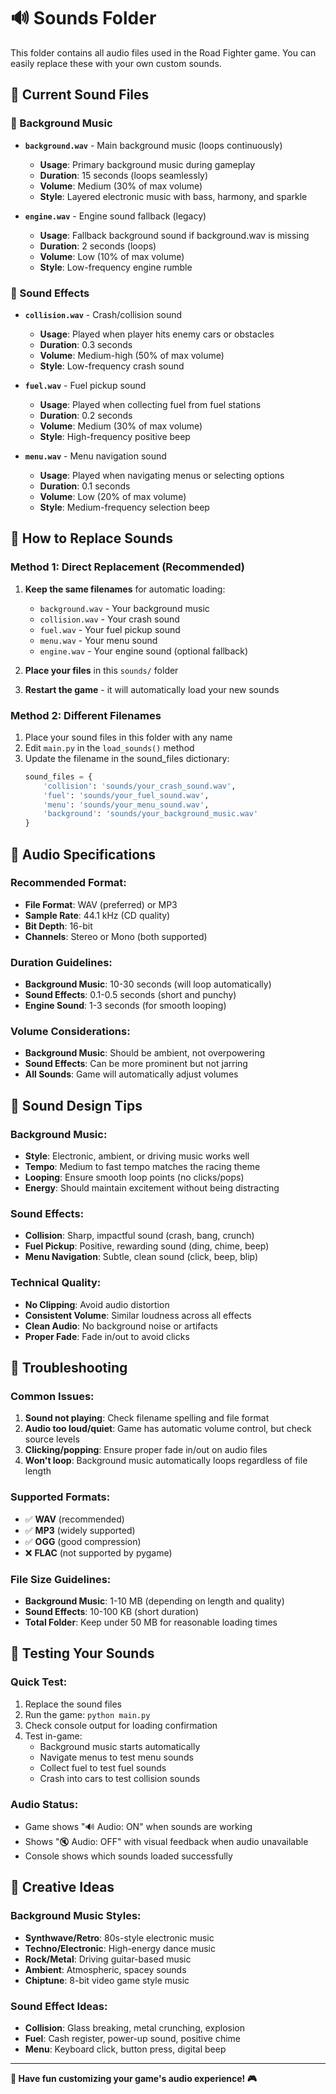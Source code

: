 # 🔊 Sounds Folder

This folder contains all audio files used in the Road Fighter game. You can easily replace these with your own custom sounds.

## 🎵 Current Sound Files

### 🎼 Background Music
- **`background.wav`** - Main background music (loops continuously)
  - **Usage**: Primary background music during gameplay
  - **Duration**: 15 seconds (loops seamlessly)
  - **Volume**: Medium (30% of max volume)
  - **Style**: Layered electronic music with bass, harmony, and sparkle

- **`engine.wav`** - Engine sound fallback (legacy)
  - **Usage**: Fallback background sound if background.wav is missing
  - **Duration**: 2 seconds (loops)
  - **Volume**: Low (10% of max volume)
  - **Style**: Low-frequency engine rumble

### 🎯 Sound Effects
- **`collision.wav`** - Crash/collision sound
  - **Usage**: Played when player hits enemy cars or obstacles
  - **Duration**: 0.3 seconds
  - **Volume**: Medium-high (50% of max volume)
  - **Style**: Low-frequency crash sound

- **`fuel.wav`** - Fuel pickup sound
  - **Usage**: Played when collecting fuel from fuel stations
  - **Duration**: 0.2 seconds
  - **Volume**: Medium (30% of max volume)
  - **Style**: High-frequency positive beep

- **`menu.wav`** - Menu navigation sound
  - **Usage**: Played when navigating menus or selecting options
  - **Duration**: 0.1 seconds
  - **Volume**: Low (20% of max volume)
  - **Style**: Medium-frequency selection beep

## 🔄 How to Replace Sounds

### Method 1: Direct Replacement (Recommended)
1. **Keep the same filenames** for automatic loading:
   - `background.wav` - Your background music
   - `collision.wav` - Your crash sound
   - `fuel.wav` - Your fuel pickup sound
   - `menu.wav` - Your menu sound
   - `engine.wav` - Your engine sound (optional fallback)

2. **Place your files** in this `sounds/` folder
3. **Restart the game** - it will automatically load your new sounds

### Method 2: Different Filenames
1. Place your sound files in this folder with any name
2. Edit `main.py` in the `load_sounds()` method
3. Update the filename in the sound_files dictionary:
   ```python
   sound_files = {
       'collision': 'sounds/your_crash_sound.wav',
       'fuel': 'sounds/your_fuel_sound.wav',
       'menu': 'sounds/your_menu_sound.wav',
       'background': 'sounds/your_background_music.wav'
   }
   ```

## 📏 Audio Specifications

### Recommended Format:
- **File Format**: WAV (preferred) or MP3
- **Sample Rate**: 44.1 kHz (CD quality)
- **Bit Depth**: 16-bit
- **Channels**: Stereo or Mono (both supported)

### Duration Guidelines:
- **Background Music**: 10-30 seconds (will loop automatically)
- **Sound Effects**: 0.1-0.5 seconds (short and punchy)
- **Engine Sound**: 1-3 seconds (for smooth looping)

### Volume Considerations:
- **Background Music**: Should be ambient, not overpowering
- **Sound Effects**: Can be more prominent but not jarring
- **All Sounds**: Game will automatically adjust volumes

## 🎨 Sound Design Tips

### Background Music:
- **Style**: Electronic, ambient, or driving music works well
- **Tempo**: Medium to fast tempo matches the racing theme
- **Looping**: Ensure smooth loop points (no clicks/pops)
- **Energy**: Should maintain excitement without being distracting

### Sound Effects:
- **Collision**: Sharp, impactful sound (crash, bang, crunch)
- **Fuel Pickup**: Positive, rewarding sound (ding, chime, beep)
- **Menu Navigation**: Subtle, clean sound (click, beep, blip)

### Technical Quality:
- **No Clipping**: Avoid audio distortion
- **Consistent Volume**: Similar loudness across all effects
- **Clean Audio**: No background noise or artifacts
- **Proper Fade**: Fade in/out to avoid clicks

## 🔧 Troubleshooting

### Common Issues:
1. **Sound not playing**: Check filename spelling and file format
2. **Audio too loud/quiet**: Game has automatic volume control, but check source levels
3. **Clicking/popping**: Ensure proper fade in/out on audio files
4. **Won't loop**: Background music automatically loops regardless of file length

### Supported Formats:
- ✅ **WAV** (recommended)
- ✅ **MP3** (widely supported)
- ✅ **OGG** (good compression)
- ❌ **FLAC** (not supported by pygame)

### File Size Guidelines:
- **Background Music**: 1-10 MB (depending on length and quality)
- **Sound Effects**: 10-100 KB (short duration)
- **Total Folder**: Keep under 50 MB for reasonable loading times

## 🎯 Testing Your Sounds

### Quick Test:
1. Replace the sound files
2. Run the game: `python main.py`
3. Check console output for loading confirmation
4. Test in-game:
   - Background music starts automatically
   - Navigate menus to test menu sounds
   - Collect fuel to test fuel sounds
   - Crash into cars to test collision sounds

### Audio Status:
- Game shows "🔊 Audio: ON" when sounds are working
- Shows "🔇 Audio: OFF" with visual feedback when audio unavailable
- Console shows which sounds loaded successfully

## 🎼 Creative Ideas

### Background Music Styles:
- **Synthwave/Retro**: 80s-style electronic music
- **Techno/Electronic**: High-energy dance music
- **Rock/Metal**: Driving guitar-based music
- **Ambient**: Atmospheric, spacey sounds
- **Chiptune**: 8-bit video game style music

### Sound Effect Ideas:
- **Collision**: Glass breaking, metal crunching, explosion
- **Fuel**: Cash register, power-up sound, positive chime
- **Menu**: Keyboard click, button press, digital beep

---

**🎵 Have fun customizing your game's audio experience! 🎮**
